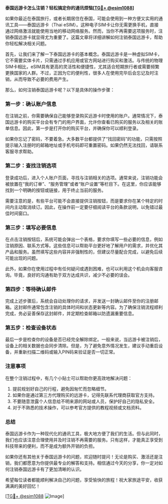 **泰国远游卡怎么注销？轻松搞定你的通讯烦恼[[TG💪+ @esim1088](https://t.me/s/esim1088)]**

如果你最近在泰国旅行，或者长期居住在泰国，可能会使用到一种方便又实用的通讯工具——泰国远游卡（Thai eSIM）。这种电子SIM卡让你无需更换手机，直接通过网络激活就能使用当地的移动网络服务。然而，当你不再需要这项服务时，注销泰国远游卡就显得尤为重要了。这篇文章将详细讲解如何注销泰国远游卡，帮助你轻松解决相关问题。

首先，让我们来了解一下泰国远游卡的基本概念。泰国远游卡是一种虚拟SIM卡，它不需要实体卡片，只需通过手机应用或官方网站进行购买和激活。与传统的物理SIM卡相比，eSIM具有更高的灵活性和便捷性，尤其适合短期旅行者或需要频繁更换国家的人群。不过，正因为它的便利性，很多人在使用完毕后会忘记及时注销，从而导致不必要的费用产生。

那么，如何注销泰国远游卡呢？以下是具体的操作步骤：

### **第一步：确认账户信息**
在注销之前，你需要确保自己能够登录购买远游卡时使用的账户。通常情况下，泰国远游卡的购买平台会有专门的用户界面，允许你查看已购买的服务以及相关的账单信息。因此，第一步是打开你的购买平台，并确保你可以顺利登录。

如果你忘记了密码，不要着急。大多数平台都提供了“找回密码”的功能，只需按照提示输入注册时的邮箱地址或手机号码即可重置密码。如果仍然无法找回，请联系客服寻求帮助。

### **第二步：查找注销选项**
登录成功后，进入个人账户页面，寻找与注销相关的选项。通常来说，注销功能会被放置在“我的订单”、“服务管理”或者“账户设置”等栏目下。在这里，你应该能够找到一个明确的按钮或链接，用于终止当前的服务。

需要注意的是，有些平台可能不会直接提供注销按钮，而是要求你在某个特定的时间内主动取消续订。因此，在操作前一定要仔细阅读平台的条款说明，以免错过最佳时间窗口。

### **第三步：填写必要信息**
在点击注销按钮后，系统可能会弹出一个表格，要求你填写一些必要的信息，例如注销原因、联系方式等。这些信息可以帮助平台更好地了解用户的需求，并优化其产品和服务。虽然填写这些内容并非强制性的，但建议尽量配合完成，以避免后续可能出现的问题。

此外，如果你在使用过程中有任何疑问或遇到困难，也可以利用这个机会向客服咨询。毕竟，良好的沟通有助于双方达成共识，减少不必要的误会。

### **第四步：等待确认邮件**
完成上述步骤后，系统会自动处理你的请求，并发送一封确认邮件至你的注册邮箱。这封邮件通常包含注销的具体时间和状态更新等内容。为了确保注销流程顺利完成，务必妥善保存这封邮件，并定期检查邮箱以防遗漏重要信息。

### **第五步：检查设备状态**
最后一步是检查你的设备是否已经完全解除绑定。一般来说，当远游卡被注销后，设备上的相关数据也会同步清除。但是，为了避免意外情况发生，建议手动重启设备，并重新扫描二维码或输入PIN码来验证是否一切正常。

### **注意事项**
在整个注销过程中，有几个小贴士可以帮助你更高效地解决问题：
1. 提前规划好自己的行程，避免因匆忙而忽略细节。
2. 如果你是通过第三方代理购买的远游卡，记得先联系代理商获取官方支持。
3. 不要随意泄露个人信息给不明来源的网站或人员，保护好自己的隐私安全。
4. 对于不熟悉的技术操作，可以参考官方提供的教程视频或文档资料。

### **总结**
泰国远游卡作为一种现代化的通讯工具，极大地方便了我们的生活。但与此同时，我们也应该注意合理使用并及时注销不再需要的服务。只有这样，才能真正享受到科技带来的便利，而不是成为额外开销的负担。

如果你还有其他关于泰国远游卡的问题，欢迎随时提问！无论是购买、激活还是注销，我们都愿意为你提供最专业的解答和支持。相信通过今天的分享，你一定对如何注销泰国远游卡有了更加清晰的认识。

希望每位读者都能顺利解决自己的问题，享受愉快的旅程！祝大家旅途平安，收获满满的美好回忆！

[[TG💪+ @esim1088](https://t.me/s/esim1088) ![Image](https://i.postimg.cc/4NQfJmqS/Snipaste-2025-05-13-00-14-12.png)]